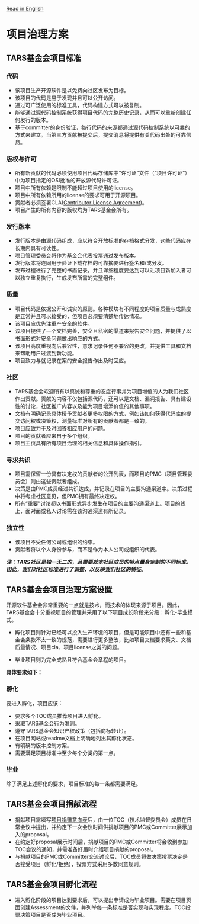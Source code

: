 [Read in English](https://github.com/TarsCloud/TarsFoundation/blob/master/Community/Project%20Governance%20Model.md)
# 项目治理方案
 
## TARS基金会项目标准
 
### 代码

- 该项目生产开源软件是以免费向社区发布为目标。
- 该项目的代码是易于发现并且可以公开访问。
- 通过可广泛使用的标准工具，代码构建方式可以被复制。
- 能够通过源代码控制系统获得项目代码的完整历史记录，从而可以重新创建任何发行的版本。
- 基于committer的身份验证，每行代码的来源都通过源代码控制系统以可靠的方式来建立。当第三方贡献被提交后，提交消息将提供有关代码出处的可靠信息。
 
### 版权与许可

- 所有新贡献的代码必须使用项目代码存储库中“许可证”文件（“项目许可证”）中为项目指定的OSI批准的开放源代码许可证。
- 项目中所有依赖是限制不能超过项目使用的license。
- 项目中所有依赖所用的license的要求可用于开源项目。
- 贡献者必须签署CLA([Contributor License Agreement](https://tarscloud.github.io/TarsDocs_en/cla.html))。
- 项目产生的所有内容的版权均为TARS基金会所有。
 
### 发行版本
 
- 发行版本是由源代码组成，应以符合开放标准的存档格式分发，这些代码应在长期内具有可读性。
- 项目管理委员会将作为基金会代表投票通过发布版本。
- 发行版本将连同用于验证下载存档的可靠摘要进行签名和/或分发。
- 发布过程进行了完整的书面记录，并且详细程度要达到可以让项目新加入者可以独立重复执行，生成发布所需的完整组件。

### 质量

- 项目代码是依据公开和诚实的原则。各种模块有不同程度的项目质量与成熟度是正常并且可以接受的，但项目必须要清楚地传达情况。
- 该项目应优先注重产安全的软件。
- 该项目提供了一个文档完善，安全且私密的渠道来报告安全问题，并提供了以书面形式对安全问题做出响应的方式。
- 该项目高度重视向后兼容性，意求记录任何不兼容的更改，并提供工具和文档来帮助用户过渡到新功能。
- 项目致力与就记录在案的安全报告作出及时回应。
 
### 社区
 
- TARS基金会欢迎所有以真诚和尊重的态度行事并为项目增值的人为我们社区作出贡献。贡献的内容不仅包括源代码，还可以是文档、漏洞报告、具有建设性的讨论，社区推广内容以及能为项目增添价值的其他事项。
- 文档有明确记录具体授予贡献者更多权限的方式，例如该如何获得代码库的提交访问权或决策权，测量标准对所有的贡献者都是一致的。
- 项目应致力于及时回答相应用户的问题。
- 项目的贡献者应来自于多个组织。
- 项目主页具有所有项目治理的相关信息和具体操作指引。

### 寻求共识
 
- 项目需保留一份具有决定权的贡献者的公开列表，而项目的PMC（项目管理委员会）则由这些贡献者组成。
- 决策是由PMC成员经过共识达成，并记录在项目的主要沟通渠道中。决策过程中将考虑社区意见，但PMC拥有最终决定权。
- 所有“重要”讨论都以书面形式异步发生在项目的主要沟通渠道上。项目的线上，面对面或私人讨论需在该沟通渠道有所记录。
 
### 独立性
- 该项目不受任何公司或组织的约束。
- 贡献者将以个人身份参与，而不是作为本人公司或组织的代表。

 ***注：TARS社区是独一无二的，且需要就本社区成员的特点量身定制的不同标准。因此，我们对社区标准进行了调整，以反映我们社区的特征。***
 


## TARS基金会项目治理方案设置
 
开源软件基金会非常重要的一点就是技术，而技术的体现来源于项目。因此，TARS基金会十分重视项目的管理并采用了以下项目成长阶段来分级：孵化-毕业模式。
 
- 孵化项目则针对已经可以投入生产环境的项目，但是可能项目中还有一些和基金会条款不太一致的规范，需要进行更多整改，比如项目文档要求英文、文档质量情况、项目cla、项目license之类的问题。
 
- 毕业项目则为完全成熟且符合基金会章程的项目。
 
**具体要求如下：**

### 孵化

要进入孵化，项目应该：
+ 要求多个TOC成员推荐项目进入孵化。
+ 采取TARS基金会行为准则。
+ 遵守TARS基金会知识产权政策（包括商标转让）。
+ 在项目网站或readme文档上明确地列出其孵化状态。
+ 有明确的版本控制方案。
+ 需要满足项目标准中至少每个分类的第一点。
 
 
### 毕业
 
除了满足上述孵化的要求，项目标准的每一条都需要满足。

 
## TARS基金会项目捐献流程
 
- 捐献项目需填写[项目捐赠意向表](https://wj.qq.com/s2/6698592/ad63/)后，由一位TOC（技术监督委员会）成员在日常会议中提出，并约定下一次会议时间供捐献项目的PMC或Committer展示加入的proposal。
- 在约定好proposal展示时间后，捐献项目的PMC或Committer将会收到参加TOC会议的通知，并需准备好届时介绍项目捐献的proposal。
- 与捐献项目的PMC或Committer交流讨论后，TOC成员将做决策投票决定是否接受项目（孵化/拒绝），投票方式采用多数同意规则。
 
## TARS基金会项目孵化流程
 
- 进入孵化阶段的项目达到要求后，可以提出申请成为毕业项目。需要在项目页面创建Assessment的文件，并列举每一条标准是否实现和实现程度。TOC投票决策项目是否成为毕业项目。
 
 
